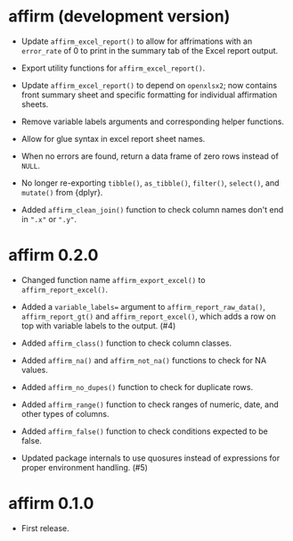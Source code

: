 # affirm (development version)

* Update `affirm_excel_report()` to allow for affrimations with an `error_rate` of 0 to print in the summary tab of the Excel report output.

* Export utility functions for `affirm_excel_report()`.

* Update `affirm_excel_report()` to depend on `openxlsx2`; now contains front
summary sheet and specific formatting for individual affirmation sheets.

* Remove variable labels arguments and corresponding helper functions.

* Allow for glue syntax in excel report sheet names.

* When no errors are found, return a data frame of zero rows instead of `NULL`.

* No longer re-exporting `tibble()`, `as_tibble()`, `filter()`, `select()`, and `mutate()` from {dplyr}.

* Added `affirm_clean_join()` function to check column names don't end in `".x"` or `".y"`.

# affirm 0.2.0

* Changed function name `affirm_export_excel()` to `affirm_report_excel()`.

* Added a `variable_labels=` argument to `affirm_report_raw_data()`, `affirm_report_gt()` and `affirm_report_excel()`, which adds a row on top with variable labels to the output. (#4)

* Added `affirm_class()` function to check column classes.

* Added `affirm_na()` and `affirm_not_na()` functions to check for NA values.

* Added `affirm_no_dupes()` function to check for duplicate rows.

* Added `affirm_range()` function to check ranges of numeric, date, and other types of columns.

* Added `affirm_false()` function to check conditions expected to be false.

* Updated package internals to use quosures instead of expressions for proper environment handling. (#5)

# affirm 0.1.0

* First release.
